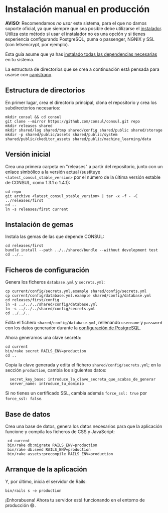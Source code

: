 # Instalación manual en producción

**AVISO:** Recomendamos *no usar* este sistema, para el que no damos soporte oficial, ya que siempre que sea posible debe utilizarse el [instalador](https://github.com/consul/installer). Utiliza este método si usar el instalador no es una opción y si tienes experiencia configurando PostgreSQL, puma o passenger, NGNIX y SSL (con letsencrypt, por ejemplo).

Esta guía asume que ya has [instalado todas las dependencias necesarias](prerequisites.md) en tu sistema.

La estructura de directorios que se crea a continuación está pensada para usarse con [capistrano](https://capistranorb.com/documentation/getting-started/structure/).

## Estructura de directorios

En primer lugar, crea el directorio principal, clona el repositorio y crea los subdirectorios necesarios:

```
mkdir consul && cd consul
git clone --mirror https://github.com/consul/consul.git repo
mkdir releases shared
mkdir shared/log shared/tmp shared/config shared/public shared/storage
mkdir -p shared/public/assets shared/public/system shared/public/ckeditor_assets shared/public/machine_learning/data
```

## Versión inicial

Crea una primera carpeta en "releases" a partir del repositorio, junto con un enlace simbólico a la versión actual (sustituye `<latest_consul_stable_version>` por el número de la última versión estable de CONSUL, como 1.3.1 o 1.4.1):

```
cd repo
git archive <latest_consul_stable_version> | tar -x -f - -C ../releases/first
cd ..
ln -s releases/first current
```

## Instalación de gemas

Instala las gemas de las que depende CONSUL:

```
cd releases/first
bundle install --path ../../shared/bundle --without development test
cd ../..
```

## Ficheros de configuración

Genera los ficheros `database.yml` y `secrets.yml`:

```
cp current/config/secrets.yml.example shared/config/secrets.yml
cp current/config/database.yml.example shared/config/database.yml
cd releases/first/config
ln -s ../../../shared/config/database.yml
ln -s ../../../shared/config/secrets.yml
cd ../../..
```

Edita el fichero `shared/config/database.yml`, rellenando `username` y `password` con los datos generador durante la [configuración de PostgreSQL](debian.md#postgresql-94).

Ahora generamos una clave secreta:

```
cd current
bin/rake secret RAILS_ENV=production
cd ..
```

Copia la clave generada y edita el fichero `shared/config/secrets.yml`; en la sección `production`, cambia los siguientes datos:

```
  secret_key_base: introduce_la_clave_secreta_que_acabas_de_generar
  server_name: introduce_tu_dominio
```

Si no tienes un certificado SSL, cambia además `force_ssl: true` por `force_ssl: false`.

## Base de datos

Crea una base de datos, genera los datos necesarios para que la aplicación funcione y compila los ficheros de CSS y JavaScript:

```
 cd current
 bin/rake db:migrate RAILS_ENV=production
 bin/rake db:seed RAILS_ENV=production
 bin/rake assets:precompile RAILS_ENV=production
```

## Arranque de la aplicación

Y, por último, inicia el servidor de Rails:

```
bin/rails s -e production
```

¡Enhorabuena! Ahora tu servidor está funcionando en el entorno de producción :smile:.
